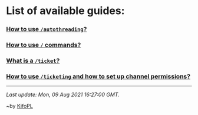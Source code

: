 # List of available guides:

### [How to use `/autothreading`?](./guides/autothreading)

### [How to use `/` commands?](./guides/slash)

### [What is a `/ticket`?](./guides/ticket)

### [How to use `/ticketing` and how to set up channel permissions?](./guides/ticketing)

<hr/>

*Last update: Mon, 09 Aug 2021 16:27:00 GMT.*

~by [KifoPL](https://bio.link/KifoPL)